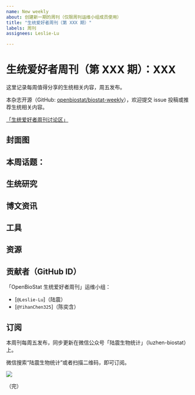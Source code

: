 ```yaml
---
name: New weekly
about: 创建新一期的周刊（仅限周刊运维小组成员使用）
title: "生统爱好者周刊（第 XXX 期）"
labels: 周刊
assignees: Leslie-Lu

---
```


# 生统爱好者周刊（第 XXX 期）：XXX

这里记录每周值得分享的生统相关内容，周五发布。

本杂志开源（GitHub: [openbiostat/biostat-weekly](https://github.com/openbiostat/biostat-weekly)），欢迎提交 issue 投稿或推荐生统相关内容。

[「生统爱好者周刊讨论区」](https://github.com/openbiostat/biostat-weekly/discussions)

## 封面图

## 本周话题：

## 生统研究

## 博文资讯

## 工具

## 资源

## 贡献者（GitHub ID）

「OpenBioStat 生统爱好者周刊」运维小组：

- [`@Leslie-Lu`]（陆震）
- [`@YihanChen325`]（陈奕含）

## 订阅

本周刊每周五发布，同步更新在微信公众号「陆震生物统计」（luzhen-biostat）上。

微信搜索“陆震生物统计”或者扫描二维码，即可订阅。

![](https://cdn.jsdelivr.net/gh/Leslie-Lu/WeChatOfficialAccount/img_2025/qrcode_for_gh_395f59db8b4c_258.jpg)

（完）
